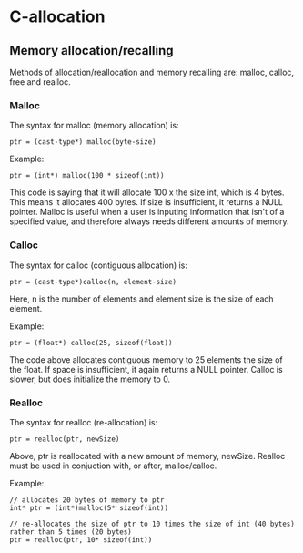 # C-allocation

## Memory allocation/recalling
Methods of allocation/reallocation and memory recalling are: malloc, calloc, free and realloc.

### Malloc
The syntax for malloc (memory allocation) is:

```
ptr = (cast-type*) malloc(byte-size) 
```

Example:

```
ptr = (int*) malloc(100 * sizeof(int)) 
```

This code is saying that it will allocate 100 x the size int, which is 4 bytes. This means it allocates 400 bytes. If size is insufficient, it returns a NULL pointer. Malloc is useful when a user is inputing information that isn't of a specified value, and therefore always needs different amounts of memory.

### Calloc
The syntax for calloc (contiguous allocation) is:

```
ptr = (cast-type*)calloc(n, element-size)
```

Here, n is the number of elements and element size is the size of each element.

Example:

```
ptr = (float*) calloc(25, sizeof(float))
```

The code above allocates contiguous memory to 25 elements the size of the float. If space is insufficient, it again returns a NULL pointer. Calloc is slower, but does initialize the memory to 0.

### Realloc
The syntax for realloc (re-allocation) is:

```
ptr = realloc(ptr, newSize)
```

Above, ptr is reallocated with a new amount of memory, newSize. Realloc must be used in conjuction with, or after, malloc/calloc.

Example:

```
// allocates 20 bytes of memory to ptr
int* ptr = (int*)malloc(5* sizeof(int))

// re-allocates the size of ptr to 10 times the size of int (40 bytes) rather than 5 times (20 bytes)
ptr = realloc(ptr, 10* sizeof(int))
```
